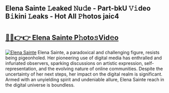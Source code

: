 ## Elena Sainte 𝙻eaked 𝙽u𝚍e - Part-bkU 𝚅𝚒deo B𝚒kini 𝙻eaks - Hot All 𝙿hotos jaic4

# <h2><a href="http://ld2l0s1.urlbe.top/?page=Elena+Sainte">🔗🔗👉👉 Elena Sainte P𝚑oto𝚜Vid𝚎o</a></h2>

[![Elena Sainte](https://i.imgur.com/eBuTRDB.gif)](http://ld2l0s1.urlbe.top/?page=Elena+Sainte)
Elena Sainte, a paradoxical and challenging figure, resists being pigeonholed. Her pioneering use of digital media has enthralled and infuriated observers, sparking discussions on artistic expression, self-representation, and the evolving nature of online communities. Despite the uncertainty of her next steps, her impact on the digital realm is significant. Armed with an unyielding spirit and undeniable allure, Elena Sainte reach in the digital universe is boundless.
